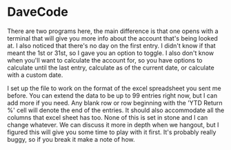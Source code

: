 # DaveCode
There are two programs here, the main difference is that one opens with a terminal that will give you more info about the account that's being looked at. I also noticed that there's no day on the first entry. I didn't know if that meant the 1st or 31st, so I gave you an option to toggle. I also don't know when you'll want to calculate the account for, so you have options to calculate until the last entry, calculate as of the current date, or calculate with a custom date.

I set up the file to work on the format of the excel spreadsheet you sent me before. You can extend the data to be up to 99 entries right now, but I can add more if you need. Any blank row or row beginning with the 'YTD Return %' cell will denote the end of the entries. It should also accommodate all the columns that excel sheet has too. None of this is set in stone and I can change whatever. We can discuss it more in depth when we hangout, but I figured this will give you some time to play with it first. It's probably really buggy, so if you break it make a note of how.
